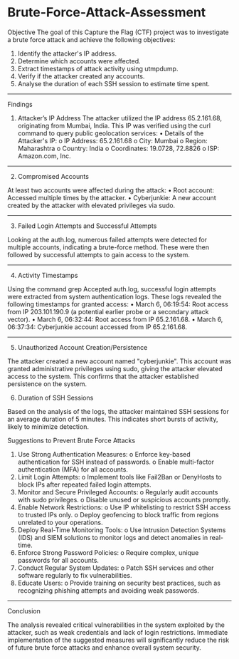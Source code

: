 # Brute-Force-Attack-Assessment
Objective
The goal of this Capture the Flag (CTF) project was to investigate a brute force attack and achieve the following objectives:
1.	Identify the attacker's IP address.
2.	Determine which accounts were affected.
3.	Extract timestamps of attack activity using utmpdump.
4.	Verify if the attacker created any accounts.
5.	Analyse the duration of each SSH session to estimate time spent.
________________________________________
Findings
1. Attacker’s IP Address
The attacker utilized the IP address 65.2.161.68, originating from Mumbai, India. This IP was verified using the curl command to query public geolocation services:
•	Details of the Attacker's IP:
o	IP Address: 65.2.161.68
o	City: Mumbai
o	Region: Maharashtra
o	Country: India
o	Coordinates: 19.0728, 72.8826
o	ISP: Amazon.com, Inc.
 
________________________________________
2. Compromised Accounts
   
At least two accounts were affected during the attack:
•	Root account: Accessed multiple times by the attacker.
•	Cyberjunkie: A new account created by the attacker with elevated privileges via sudo.
________________________________________
3. Failed Login Attempts and Successful Attempts

Looking at the auth.log, numerous failed attempts were detected for multiple accounts, indicating a brute-force method. These were then followed by successful attempts to gain access to the system.
 
________________________________________
4. Activity Timestamps

Using the command grep Accepted auth.log, successful login attempts were extracted from system authentication logs. These logs revealed the following timestamps for granted access:
•	March 6, 06:19:54: Root access from IP 203.101.190.9 (a potential earlier probe or a secondary attack vector).
•	March 6, 06:32:44: Root access from IP 65.2.161.68.
•	March 6, 06:37:34: Cyberjunkie account accessed from IP 65.2.161.68.
________________________________________
5. Unauthorized Account Creation/Persistence
   
The attacker created a new account named "cyberjunkie". This account was granted administrative privileges using sudo, giving the attacker elevated access to the system. This confirms that the attacker established persistence on the system.

6. Duration of SSH Sessions
   
Based on the analysis of the logs, the attacker maintained SSH sessions for an average duration of 5 minutes. This indicates short bursts of activity, likely to minimize detection.
 
Suggestions to Prevent Brute Force Attacks

1.	Use Strong Authentication Measures:
o	Enforce key-based authentication for SSH instead of passwords.
o	Enable multi-factor authentication (MFA) for all accounts.
2.	Limit Login Attempts:
o	Implement tools like Fail2Ban or DenyHosts to block IPs after repeated failed login attempts.
3.	Monitor and Secure Privileged Accounts:
o	Regularly audit accounts with sudo privileges.
o	Disable unused or suspicious accounts promptly.
4.	Enable Network Restrictions:
o	Use IP whitelisting to restrict SSH access to trusted IPs only.
o	Deploy geofencing to block traffic from regions unrelated to your operations.
5.	Deploy Real-Time Monitoring Tools:
o	Use Intrusion Detection Systems (IDS) and SIEM solutions to monitor logs and detect anomalies in real-time.
6.	Enforce Strong Password Policies:
o	Require complex, unique passwords for all accounts.
7.	Conduct Regular System Updates:
o	Patch SSH services and other software regularly to fix vulnerabilities.
8.	Educate Users:
o	Provide training on security best practices, such as recognizing phishing attempts and avoiding weak passwords.
________________________________________
Conclusion

The analysis revealed critical vulnerabilities in the system exploited by the attacker, such as weak credentials and lack of login restrictions. Immediate implementation of the suggested measures will significantly reduce the risk of future brute force attacks and enhance overall system security.
